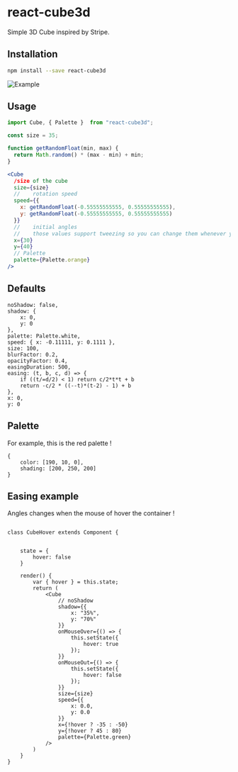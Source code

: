 # react-cube3d

Simple 3D Cube inspired by Stripe.


## Installation

```bash
npm install --save react-cube3d
```
![Example](https://media.giphy.com/media/2vmgLXBybBE1XLkISW/giphy.gif)

## Usage

```jsx
import Cube, { Palette }  from "react-cube3d";

const size = 35;

function getRandomFloat(min, max) {
  return Math.random() * (max - min) + min;
}

<Cube
  /size of the cube
  size={size}
  //	rotation speed
  speed={{
    x: getRandomFloat(-0.55555555555, 0.55555555555),
    y: getRandomFloat(-0.55555555555, 0.55555555555)
  }}
  //	initial angles
  //	those values support tweezing so you can change them whenever you want
  x={30}
  y={40}
  // Palette
  palette={Palette.orange}
/>
```

##	Defaults

```
noShadow: false,
shadow: {
	x: 0,
	y: 0
},
palette: Palette.white,
speed: { x: -0.11111, y: 0.1111 },
size: 100,
blurFactor: 0.2,
opacityFactor: 0.4,
easingDuration: 500,
easing: (t, b, c, d) => {
	if ((t/=d/2) < 1) return c/2*t*t + b
	return -c/2 * ((--t)*(t-2) - 1) + b
},
x: 0,
y: 0
```

## Palette

For example, this is the red palette !

```
{
	color: [190, 10, 0],
	shading: [200, 250, 200]
}
```

##	Easing example


Angles changes when the mouse of hover the container !

```

class CubeHover extends Component {


	state = {
		hover: false
	}

	render() {
		var { hover } = this.state;
		return (
			<Cube
				// noShadow
				shadow={{
					x: "35%",
					y: "70%"
				}}
				onMouseOver={() => {
					this.setState({
						hover: true
					});
				}}
				onMouseOut={() => {
					this.setState({
						hover: false
					});
				}}
				size={size}
				speed={{
					x: 0.0,
					y: 0.0
				}}
				x={!hover ? -35 : -50}
				y={!hover ? 45 : 80}
				palette={Palette.green}
			/>
		)
	}
}



```